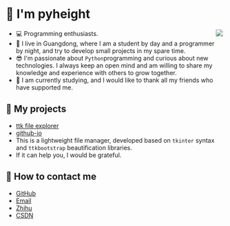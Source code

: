 # 👋 I'm pyheight

<img align="right" src="https://github-readme-stats.vercel.app/api?username=pyheight&show_icons=true&icon_color=CE1D2D&text_color=718096&bg_color=ffffff&hide_title=true" />

- 💻 Programming enthusiasts.
- 👨 I live in Guangdong, where I am a student by day and a programmer by night, and try to develop small projects in my spare time.
- 😎 I'm passionate about `Python`programming and curious about new technologies. I always keep an open mind and am willing to share my knowledge and experience with others to grow together.
- 🎨 I am currently studying, and I would like to thank all my friends who have supported me.

## 👀 My projects

- [ttk file explorer](https://github.com/pyheight/ttk-file-explorer/)
- [github-io](https://pyheight.github.io/ttk-file-explorer/)
- This is a lightweight file manager, developed based on `tkinter` syntax and `ttkbootstrap` beautification libraries.
- If it can help you, I would be grateful.

## 🌱 How to contact me

- [GitHub](https://github.com/pyheight)
- [Email](mailto:276581780@qq.com)
- [Zhihu](https://www.zhihu.com/people/height-8)
- [CSDN](https://blog.csdn.net/2302_82330415)
